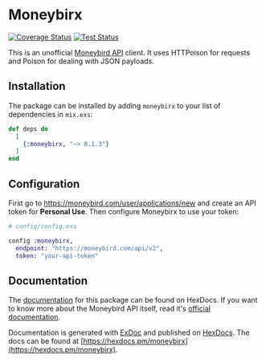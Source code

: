 # Moneybirx

[![Coverage Status](https://coveralls.io/repos/github/Codaisseur/moneybirx/badge.svg?branch=refs/heads/master)](https://coveralls.io/github/Codaisseur/moneybirx?branch=refs/heads/master) [![Test Status](https://github.com/Codaisseur/moneybirx/workflows/Run%20Tests/badge.svg)](https://github.com/Codaisseur/moneybirx)

This is an unofficial [Moneybird API](https://developer.moneybird.com/) client. It uses HTTPoison for requests and Poison for dealing with JSON payloads.

## Installation

The package can be installed by adding `moneybirx` to your list of dependencies in `mix.exs`:

```elixir
def deps do
  [
    {:moneybirx, "~> 0.1.3"}
  ]
end
```

## Configuration

First go to https://moneybird.com/user/applications/new and create an API token for **Personal Use**. Then configure Moneybirx to use your token:

```elixir
# config/config.exs

config :moneybirx,
  endpoint: "https://moneybird.com/api/v2",
  token: "your-api-token"
```

## Documentation

The [documentation](https://hexdocs.pm/moneybirx) for this package can be found on HexDocs. If you want to know more about the Moneybird API itself, read it's [official documentation](https://developer.moneybird.com/).

Documentation is generated with [ExDoc](https://github.com/elixir-lang/ex_doc)
and published on [HexDocs](https://hexdocs.pm). The docs can
be found at [https://hexdocs.pm/moneybirx](https://hexdocs.pm/moneybirx).
